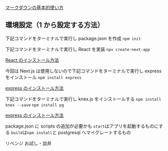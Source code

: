 [マークダウンの基本的使い方](https://backlog.com/ja/blog/how-to-write-markdown/)

## 環境設定（1 から設定する方法）

下記コマンドをターミナルで実行し package.json を作成
`npm init`

下記コマンドをターミナルで実行し React を実装
`npx create-next-app`

[React のインストール方法](https://react.dev/learn/start-a-new-react-project)

今回は Next.js は使用しないので下記コマンドをターミナルで実行し express をインストール
`npm install express`

[express のインストール方法](https://expressjs.com/ja/starter/installing.html)

下記コマンドをターミナルで実行し knex.js をインストールする
`npm install knex --save`
`npm install pg`

[express のインストール方法](https://knexjs.org/guide/#node-js)

package.json に scripts の追加が必要かも
`start`はアプリを起動するものにする
`build`は`npm install`と postgresql へマイグレートするもの

リベンジ
お試し・皿井
